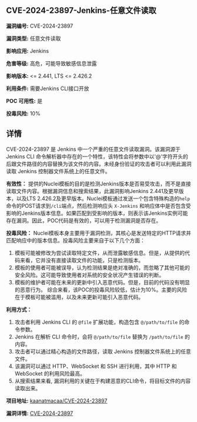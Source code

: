 ## CVE-2024-23897-Jenkins-任意文件读取

**漏洞编号:** CVE-2024-23897

**漏洞类型:** 任意文件读取

**影响应用:** Jenkins

**危害等级:** 高危，可能导致敏感信息泄露

**影响版本:** <= 2.441, LTS <= 2.426.2

**利用条件:** 需要Jenkins CLI接口开放

**POC 可用性:** 是

**投毒风险:** 10%

## 详情

CVE-2024-23897 是 Jenkins 中一个严重的任意文件读取漏洞。该漏洞源于 Jenkins CLI 命令解析器中存在的一个特性，该特性会将参数中以'@'字符开头的后跟文件路径的内容替换为该文件的内容。未经身份验证的攻击者可以利用此漏洞读取 Jenkins 控制器文件系统上的任意文件。

**有效性：**
提供的Nuclei模板的目的是检测Jenkins版本是否易受攻击，而不是直接读取文件内容。根据漏洞信息和搜索结果，此漏洞影响Jenkins 2.441及更早版本，以及LTS 2.426.2及更早版本。Nuclei模板通过发送一个包含特殊构造的`help`命令的POST请求到`/cli`端点，然后检测响应头 `X-Jenkins` 和响应体中是否包含受影响的Jenkins版本信息。如果匹配到受影响的版本，则表示该Jenkins实例可能存在漏洞。因此，POC代码是有效的，可以用于检测漏洞是否存在。

**投毒风险：**
Nuclei模板本身主要用于漏洞检测，其核心是发送特定的HTTP请求并匹配响应中的版本信息。投毒风险主要来自于以下几个方面：
1.  模板可能被修改为尝试读取特定文件，从而泄露敏感信息。但是，从提供的代码来看，它并没有直接读取文件的功能，只是检测版本。
2.  模板的使用者可能被误导，认为检测结果是绝对准确的，而忽略了其他可能的安全风险。这可能导致使用者对系统的安全状况产生错误的判断。
3.  模板的维护者可能在未来的更新中引入恶意代码。但是，目前的代码没有明显的恶意行为。
综合来看，该POC的投毒风险较低，估计为10%。主要的风险在于模板可能被滥用，以及未来更新可能引入恶意代码。

**利用方式：**
1.  攻击者利用 Jenkins CLI 的 `@file` 扩展功能，构造包含 `@/path/to/file` 的命令参数。
2.  Jenkins 在解析 CLI 命令时，会将 `@/path/to/file` 替换为 `/path/to/file` 的内容。
3.  攻击者可以通过精心构造的文件路径，读取 Jenkins 控制器文件系统上的任意文件。
4.  该漏洞可以通过 HTTP、WebSocket 和 SSH 进行利用，其中 HTTP 和 WebSocket 的利用风险最高。
5.  从搜索结果来看, 漏洞利用的关键在于构建恶意的CLI命令，将目标文件的内容读取出来。



**项目地址:** [kaanatmacaa/CVE-2024-23897](https://github.com/kaanatmacaa/CVE-2024-23897)

**漏洞详情:** [CVE-2024-23897](https://nvd.nist.gov/vuln/detail/CVE-2024-23897)